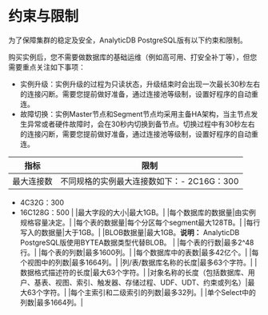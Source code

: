 # 约束与限制

为了保障集群的稳定及安全，AnalyticDB PostgreSQL版有以下约束和限制。

购买实例后，您不需要做数据库的基础运维（例如高可用、打安全补丁等），但您需要重点关注如下事项：

-   实例升级：实例升级的过程为只读状态，升级结束时会出现一次最长30秒左右的连接闪断。需要您提前做好准备，通过连接池等级制，设置好程序的自动重连。
-   故障切换：实例Master节点和Segment节点均采用主备HA架构，当主节点发生异常或者硬件故障时，会在30秒内切换到备节点。切换过程中有30秒左右的连接闪断，需要您提前做好准备，通过连接池等级制，设置好程序的自动重连。

|指标|限制|
|--|--|
|最大连接数|不同规格的实例最大连接数如下：-   2C16G：300
-   4C32G：300
-   16C128G：500 |
|最大字段的大小|最大1GB。|
|每个数据库的数据量|由实例规格容量决定。|
|每个表的数据量|每个分区每个segment最大128TB。|
|每行写入的数据量|大于1GB。|
|BLOB数据量|最大1GB。**说明：** AnalyticDB PostgreSQL版使用BYTEA数据类型代替BLOB。 |
|每个表的行数|最多2^48行。|
|每个表的列数|最多1600列。|
|每个数据库中的表数|最多42亿个。|
|每个视图中的列数|最多1664列。|
|列/表/数据库名称的长度|最多63个字符。|
|数据格式描述符的长度|最大63个字符。|
|对象名称的长度（包括数据库、用户、基表、视图、索引、触发器、存储过程、UDF、UDT、约束或列名）|最大63个字符。|
|每个主索引和二级索引的列数|最多32列。|
|单个Select中的列数|最多1664列。|

